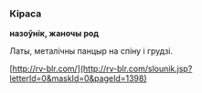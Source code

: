 ### Кіраса
**назоўнік, жаночы род**

Латы, металічны панцыр на спіну і грудзі.

<a rel="author">[http://rv-blr.com/](http://rv-blr.com/slounik.jsp?letterId=0&maskId=0&pageId=1398)</a>
